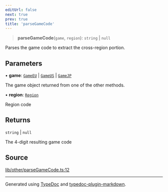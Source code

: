 ```yaml
---
editUrl: false
next: true
prev: true
title: 'parseGameCode'
---
```


> **parseGameCode**(`game`, `region`): `string` \| `null`

Parses the game code to extract the cross-region portion.

## Parameters

• **game**: [`GameEU`](../interfaces/GameEU.md) \| [`GameUS`](../interfaces/GameUS.md) \| [`GameJP`](../interfaces/GameJP.md)

The game object returned from one of the other methods.

• **region**: [`Region`](../enumerations/Region.md)

Region code

## Returns

`string` \| `null`

The 4-digit resulting game code

## Source

[lib/other/parseGameCode.ts:12](https://github.com/favna/nintendo-switch-eshop/blob/7e1c1df147b1f9067aea692f9d4dd56664ae35c8/src/lib/other/parseGameCode.ts#L12)

---

Generated using [TypeDoc](https://typedoc.org) and [typedoc-plugin-markdown](https://typedoc-plugin-markdown.org).
